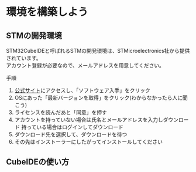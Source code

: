 # 環境を構築しよう
## STMの開発環境
STM32CubeIDEと呼ばれるSTMの開発環境は、STMicroelectronics社から提供されています。  
アカウント登録が必要なので、メールアドレスを用意してください。  

手順
1. [公式サイト](https://www.st.com/ja/development-tools/stm32cubeide.html)にアクセスし、「ソフトウェア入手」をクリック
2. OSにあった「最新バージョンを取得」をクリック(わからなかったら人に聞こう)
3. ライセンスを読んだあと「同意」を押す
4. アカウントを持っていない場合は氏名とメールアドレスを入力しダウンロード
   持っている場合はログインしてダウンロード
5. ダウンロード先を選択して、ダウンロードを待つ
6. その先はインストーラーにしたがってインストールしてください

## CubeIDEの使い方


